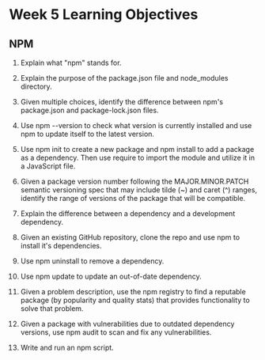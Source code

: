 # Week 5 Learning Objectives

## NPM
  1. Explain what "npm" stands for.

  2. Explain the purpose of the package.json file and node_modules directory.

  3. Given multiple choices, identify the difference between npm's package.json and package-lock.json files.

  4. Use npm --version to check what version is currently installed and use npm to update itself to the latest version.

  5. Use npm init to create a new package and npm install to add a package as a dependency. Then use require to import the module and utilize it in a JavaScript file.

  6. Given a package version number following the MAJOR.MINOR.PATCH semantic versioning spec that may include tilde (~) and caret (^) ranges, identify the range of versions of the package that will be compatible.

  7. Explain the difference between a dependency and a development dependency.

  8. Given an existing GitHub repository, clone the repo and use npm to install it's dependencies.
  
  9. Use npm uninstall to remove a dependency.
  
  10. Use npm update to update an out-of-date dependency.
  
  11. Given a problem description, use the npm registry to find a reputable package (by popularity and quality stats) that provides functionality to solve that problem.
  
  12. Given a package with vulnerabilities due to outdated dependency versions, use npm audit to scan and fix any vulnerabilities.
  
  13. Write and run an npm script.
  